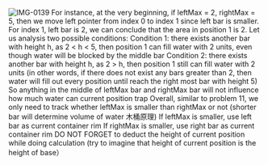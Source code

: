 ![IMG-0139](https://user-images.githubusercontent.com/66917271/90437960-3f9f9180-e0a1-11ea-9736-48b695c0c679.jpg)
For instance, at the very beginning, if leftMax = 2, rightMax = 5, then we move left pointer from index 0 to index 1 since left bar is smaller. For index 1, left bar is 2, we can conclude that the area in position 1 is 2. Let us analysis two possible conditions:
Condition 1: there exists another bar with height h, as 2 < h < 5, then position 1 can fill water with 2 units, even though water will be blocked by the middle bar
Condition 2: there exists another bar with height h, as 2 > h, then position 1 still can fill water with 2 units (in other words, if there does not exist any bars greater than 2, then water will fill out every position until reach the right most bar with height 5)
So anything in the middle of leftMax bar and rightMax bar will not influence how much water can current position trap
Overall, similar to problem 11, we only need to track whether leftMax is smaller than rightMax or not (shorter bar will determine volume of water 木桶原理)
If leftMax is smaller, use left bar as current container rim
If rightMax is smaller, use right bar as current container rim
DO NOT FORGET to deduct the height of current position while doing calculation (try to imagine that height of current position is the height of base）
